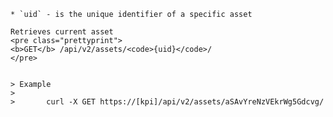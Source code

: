     * `uid` - is the unique identifier of a specific asset

    Retrieves current asset
    <pre class="prettyprint">
    <b>GET</b> /api/v2/assets/<code>{uid}</code>/
    </pre>


    > Example
    >
    >       curl -X GET https://[kpi]/api/v2/assets/aSAvYreNzVEkrWg5Gdcvg/
